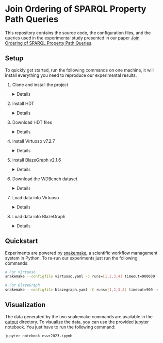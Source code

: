 # Join Ordering of SPARQL Property Path Queries

This repository contains the source code, the configuration files, and the queries
used in the experimental study presented in our paper [Join Ordering of SPARQL Property Path Queries](...).

## Setup

To quickly get started, run the following commands on one machine, it will install everything you need to reproduce our experimental results.

1. Clone and install the project
    
    <details>
    <summary>Details</summary>
    <br>
    
    We use conda to manage the project dependencies. If conda is not installed
    on your system, you can download it from their [website](https://docs.conda.io/en/latest/miniconda.html).

    ```bash
    git clone ... xp-eswc2023
    cd xp-eswc2023

    conda env create -f environment.yml
    conda activate xp
    ```

    </details>
  
  
2. Install HDT
    
    <details>
    <summary>Details</summary>
    <br>
    
    In this project we use a custom version of HDT that need to be installed on your system.

    ```bash
    git clone https://github.com/JulienDavat/hdt-bindings.git hdt
    cd hdt

    git clone git@github.com:rdfhdt/hdt-cpp.git
    cd hdt-cpp
    git checkout tags/v1.3.3 -b master 
    cd ..
    
    python -m pip install .
    ```

    </details>
  
  
3. Download HDT files
    
    <details>
    <summary>Details</summary>
    <br>
    
    Random Walks are performed over HDT. Please download HDT files from this
    [link](https://drive.google.com/file/d/1QAIKOBn4CMPBiBMoTsiXC6NQTjtJh6VB/view?usp=sharing) into the [data](https://github.com/JulienDavat/Join-Ordering-of-SPARQL-Property-Path-Queries/tree/main/data) directory.

    </details>
    
    
4. Install Virtuoso v7.2.7
  
    <details>
    <summary>Details</summary>

    ```bash
    wget https://github.com/openlink/virtuoso-opensource/releases/download/v7.2.7/virtuoso-opensource-7.2.7.tar.gz
    tar -zxvf virtuoso-opensource-7.2.7.tar.gz

    cd virtuoso-opensource-7.2.7
    ./configure
    make
    make install
    ```
    
    The configuration file used in our experiments is available in the [config](https://github.com/JulienDavat/Join-Ordering-of-SPARQL-Property-Path-Queries/tree/main/config)
    directory. You just have to indicate the location of Virtuoso in your system.
    The location of Virtuoso must also be reported in the [server.sh](https://github.com/JulienDavat/Join-Ordering-of-SPARQL-Property-Path-Queries/blob/main/server.sh) script. Finally,
    you need to add the *bin* directory of Virtuoso in your *PATH* variable.
    
    If everything went well, you should be able to start Virtuoso with the following
    command:
    
    ```bash
    bash server.sh start virtuoso
    ```
    
    Virtuoso can be stopped using the same command:
    
    ```bash
    bash server.sh stop virtuoso
    ```

    </details>
  
  
5. Install BlazeGraph v2.1.6
  
    <details>
    <summary>Details</summary>

    ```bash
    wget https://github.com/blazegraph/database/releases/download/BLAZEGRAPH_2_1_6_RC/bigdata.jar
    ```

    The configuration file used in our experiments is available in the [config](https://github.com/JulienDavat/Join-Ordering-of-SPARQL-Property-Path-Queries/tree/main/config)
    directory. You just have to copy it in the same directory as the .jar file. The
    location of BlazeGraph must be reported in the [server.sh](https://github.com/JulienDavat/Join-Ordering-of-SPARQL-Property-Path-Queries/blob/main/server.sh) script.
    
    If everything went well, you should be able to start BlazeGraph with the following
    command:
    
    ```bash
    bash server.sh start blazegraph
    ```
    
    BlazeGraph can be stopped using the same command:
    
    ```bash
    bash server.sh stop blazegraph
    ```

    </details>
  
  
6. Download the WDBench dataset.
    
    <details>
    <summary>Details</summary>
    <br>

    The dataset can be downloaded from [Figshare](https://figshare.com/s/50b7544ad6b1f51de060). If there is any problem, please refer to the
    official [github repository](https://github.com/MillenniumDB/WDBench). 

    </details>
  
  
7. Load data into Virtuoso

    <details>
    <summary>Details</summary>
    <br>
    
    The WDBench dataset can be loaded into Virtuoso using the following
    commands. You just have to indicate the location of the .nt file.

    ```bash
    isql "EXEC=ld_dir('<your file here>', '*.nt', 'http://example.com/wdbench');"
    isql "EXEC=rdf_loader_run();"
    isql "EXEC=checkpoint;"
    ```
  
    </details>
    
    
8. Load data into BlazeGraph

    <details>
    <summary>Details</summary>
    <br>
    
    The WDBench dataset can be loaded into BlazeGraph using the following
    command. You just have to indicate the location of the .nt file.

    ```bash
    java -cp blazegraph.jar com.bigdata.rdf.store.DataLoader -defaultGraph http://example.com/wdbench blazegraph.properties <your file here>
    ```

    </details>
    
    
## Quickstart

Experiments are powered by [snakemake](https://snakemake.readthedocs.io/en/stable), a scientific workflow management system in Python. To re-run our experiments just run
the following commands:

```bash
# For Virtuoso
snakemake --configfile virtuoso.yaml -C runs=[1,2,3,4] timeout=900000 -c1

# For BlazeGraph
snakemake --configfile blazegraph.yaml -C runs=[1,2,3,4] timeout=900 -c1
```

## Visualization

The data generated by the two snakemake commands are available in the
[output](...) directory. To visualize the data, you can use the provided
jupyter notebook. You just have to run the following command:

```bash
jupyter notebook eswc2023.ipynb
```